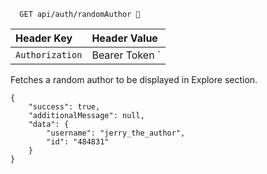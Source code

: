 ```http
  GET api/auth/randomAuthor 🔐
```

| Header Key      | Header Value               |
|:----------------|:---------------------------|
| `Authorization` | Bearer Token <User Token>` |


Fetches a random author to be displayed in Explore section.

```
{
    "success": true,
    "additionalMessage": null,
    "data": {
        "username": "jerry_the_author",
        "id": "484831"
    }
}
```